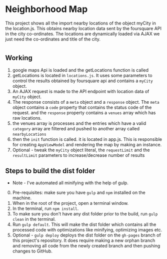 # Neighborhood Map
This project shows all the import nearby locations of the object myCity in the location.js.
This obtains nearby location data sent by the foursquare API in the city co-ordinates.
The locations are dynamically loaded via AJAX we just need the co-ordinates and title of the city.
#
## Working 
1. google maps Api is loaded and the getLocations function is called
2. getLocations is located in `locations.js`. It uses some parameters to control the results obtained by foursquare api and contains a `myCity` object. 
3. An AJAX request is made to the API endpoint with location data of `myCity` object.
4. The response consists of a `meta` object and a `response` object. The `meta` object contains a `code` property that contains the status code of the request. and the `response` property contains a `venues` array which has raw locations.
5. the venues array is processes and the entries which have a valid `category` array are filtered and pushed to another array called `nearbyLocations`
6. then the `init` function is called. it is located in app.js. This is responsible for creating `AppViewModel` and rendering the map by making an instance.
7. Optional - tweak the `myCity` object literal, the `requestLimit` and the `resultLimit` parameters to increase/decrease number of results 
## Steps to build the dist folder
* Note - I've automated all minifying with the help of gulp.
0. Pre-requisites: make sure you have `gulp` and `npm` installed on the machine.
1. When in the root of the project, open a terminal window.
2. In the terminal, run `npm install`.
3. To make sure you don't have any dist folder prior to the build, run `gulp clean` in the terminal.
4. Run `gulp default`. This will make the dist folder which contains all the processed code with optimizations like minifying, optimizing images etc.
5. Optional - `gulp deploy` deploys the dist folder on the `gh-pages` branch of this project's repository. It does require making a new orphan branch and removing all code from the newly created branch and then pushing changes to GitHub.
